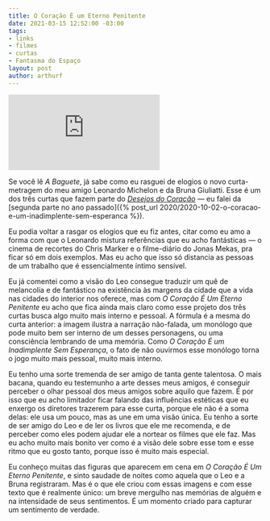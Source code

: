 ```yaml
---
title: O Coração É um Eterno Penitente
date: 2021-03-15 12:52:00 -03:00
tags:
- links
- filmes
- curtas
- Fantasma do Espaço
layout: post
author: arthurf
---
```


<iframe class="full-width" src="https://www.youtube-nocookie.com/embed/OSial-9gcQA" frameborder="0" allow="accelerometer; autoplay; clipboard-write; encrypted-media; gyroscope; picture-in-picture" allowfullscreen></iframe>

Se você lê *A Baguete*, já sabe como eu rasguei de elogios o novo curta-metragem do meu amigo Leonardo Michelon e da Bruna Giuliatti. Esse é um dos três curtas que fazem parte do [*Desejos do Coração*](https://3desejosdocoracao.tumblr.com) — eu falei da [segunda parte no ano passado]({% post_url 2020/2020-10-02-o-coracao-e-um-inadimplente-sem-esperanca %}).

Eu podia voltar a rasgar os elogios que eu fiz antes, citar como eu amo a forma com que o Leonardo mistura referências que eu acho fantásticas — o cinema de recortes do Chris Marker e o filme-diário do Jonas Mekas, pra ficar só em dois exemplos. Mas eu acho que isso só distancia as pessoas de um trabalho que é essencialmente íntimo sensível.

Eu já comentei como a visão do Leo consegue traduzir um quê de melancolia e de fantástico na existência às margens da cidade que a vida nas cidades do interior nos oferece, mas com *O Coração É Um Eterno Penitente* eu acho que fica ainda mais claro como esse projeto dos três curtas busca algo muito mais interno e pessoal. A fórmula é a mesma do curta anterior: a imagem ilustra a narração não-falada, um monólogo que pode muito bem ser interno de um desses personagens, ou uma consciência lembrando de uma memória. Como *O Coração É um Inadimplente Sem Esperança*, o fato de não ouvirmos esse monólogo torna o jogo muito mais pessoal, muito mais interno.

Eu tenho uma sorte tremenda de ser amigo de tanta gente talentosa. O mais bacana, quando eu testemunho a arte desses meus amigos, é conseguir perceber o olhar pessoal dos meus amigos sobre aquilo que fazem. É por isso que eu acho limitador ficar falando das influências estéticas que eu enxergo os diretores trazerem para esse curta, porque ele não é a soma delas: ele usa um pouco, mas as une em uma visão única. Eu tenho a sorte de ser amigo do Leo e de ler os livros que ele me recomenda, e de perceber como eles podem ajudar ele a nortear os filmes que ele faz. Mas eu acho muito mais bonito ver como é a visão dele sobre esse tom e esse ritmo que eu gosto tanto, porque isso é muito mais especial.

Eu conheço muitas das figuras que aparecem em cena em *O Coração É Um Eterno Penitente*, e sinto saudade de noites como aquela que o Leo e a Bruna registraram. Mas é o que ele criou com essas imagens e com esse texto que é realmente único: um breve mergulho nas memórias de alguém e na intensidade de seus sentimentos. É um momento criado para capturar um sentimento de verdade.
